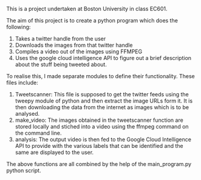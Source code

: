 This is a project undertaken at Boston University in class EC601. 

The aim of this project is to create a python program which does the following:
1. Takes a twitter handle from the user
2. Downloads the images from that twitter handle
3. Compiles a video out of the images using FFMPEG
4. Uses the google cloud intelligence API to figure out a brief description about the stuff being tweeted about.

To realise this, I made separate modules to define their functionality. These files include:
1. Tweetscanner: This file is supposed to get the twitter feeds using the tweepy module of python and then extract the image URLs form it. It is then downloading the data from the internet as images which is to be analysed.
2. make_video: The images obtained in the tweetscanner function are stored locally and stiched into a video using the ffmpeg command on the command line.
3. analysis: The output video is then fed to the Google Cloud Intelligence API to provide with the various labels that can be identified and the same are displayed to the user.

The above functions are all combined by the help of the main_program.py python script. 
